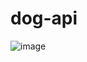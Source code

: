# dog-api
![image](https://user-images.githubusercontent.com/100318892/209892037-b7cbf012-5f68-403f-b82b-72376d968818.png)
